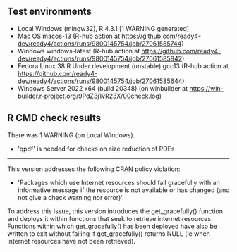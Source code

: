 ## Test environments

* Local Windows (mingw32), R 4.3.1 [1 WARNING generated]
* Mac OS macos-13 (R-hub action at https://github.com/ready4-dev/ready4/actions/runs/9800145754/job/27061585744)
* Windows windows-latest (R-hub action at https://github.com/ready4-dev/ready4/actions/runs/9800145754/job/27061585842)
* Fedora Linux 38 R Under development (unstable) gcc13 (R-hub action at https://github.com/ready4-dev/ready4/actions/runs/9800145754/job/27061585644) 
* Windows Server 2022 x64 (build 20348) (on winbuilder at https://win-builder.r-project.org/9PdZ3j1vR23X/00check.log) 

## R CMD check results

There was 1 WARNING (on Local Windows).

- 'qpdf' is needed for checks on size reduction of PDFs

---

This version addresses the following CRAN policy violation:

- 'Packages which use Internet resources should fail gracefully with an informative message if the resource is not available or has changed (and not give a check warning nor error)'.

To address this issue, this version introduces the get_gracefully() function and deploys it within functions that seek to retrieve internet resources. Functions within which get_gracefully() has been deployed have also be written to exit without failing if get_gracefully() returns NULL (ie when internet resources have not been retrieved).




